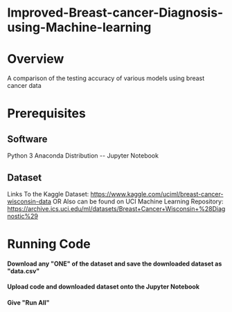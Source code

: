 # Improved-Breast-cancer-Diagnosis-using-Machine-learning
# Overview 
A comparison of the testing accuracy of various models using breast cancer data
# Prerequisites
## Software
Python 3 Anaconda Distribution -- Jupyter Notebook
## Dataset
Links To the Kaggle Dataset: https://www.kaggle.com/uciml/breast-cancer-wisconsin-data
OR
Also can be found on UCI Machine Learning Repository: https://archive.ics.uci.edu/ml/datasets/Breast+Cancer+Wisconsin+%28Diagnostic%29
# Running Code
#### Download any "ONE" of the dataset and save the downloaded dataset as "data.csv" 
#### Upload code and downloaded dataset onto the Jupyter Notebook
#### Give "Run All"

